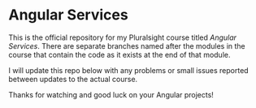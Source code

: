 # Angular Services

This is the official repository for my Pluralsight course titled *Angular Services*. There are separate branches named
after the modules in the course that contain the code as it exists at the end of that module.

I will update this repo below with any problems or small issues reported between updates to the actual course.

Thanks for watching and good luck on your Angular projects!
